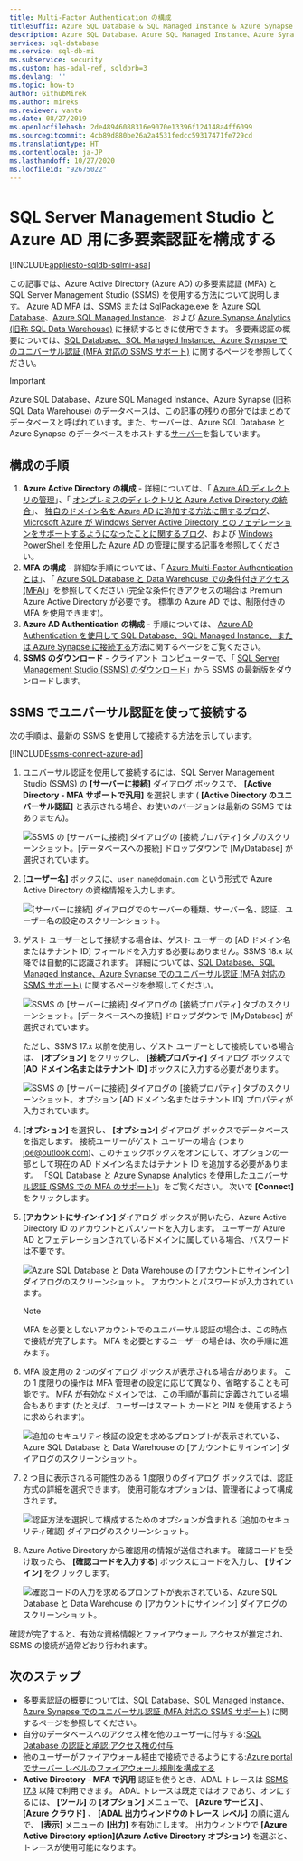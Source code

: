 ```yaml
---
title: Multi-Factor Authentication の構成
titleSuffix: Azure SQL Database & SQL Managed Instance & Azure Synapse Analytics
description: Azure SQL Database、Azure SQL Managed Instance、Azure Synapse Analytics の SSMS で多要素認証を使用する方法について説明します。
services: sql-database
ms.service: sql-db-mi
ms.subservice: security
ms.custom: has-adal-ref, sqldbrb=3
ms.devlang: ''
ms.topic: how-to
author: GithubMirek
ms.author: mireks
ms.reviewer: vanto
ms.date: 08/27/2019
ms.openlocfilehash: 2de48946088316e9070e13396f124148a4ff6099
ms.sourcegitcommit: 4cb89d880be26a2a4531fedcc59317471fe729cd
ms.translationtype: HT
ms.contentlocale: ja-JP
ms.lasthandoff: 10/27/2020
ms.locfileid: "92675022"
---
```

# <a name="configure-multi-factor-authentication-for-sql-server-management-studio-and-azure-ad"></a>SQL Server Management Studio と Azure AD 用に多要素認証を構成する
[!INCLUDE[appliesto-sqldb-sqlmi-asa](../includes/appliesto-sqldb-sqlmi-asa.md)]

この記事では、Azure Active Directory (Azure AD) の多要素認証 (MFA) と SQL Server Management Studio (SSMS) を使用する方法について説明します。 Azure AD MFA は、SSMS または SqlPackage.exe を [Azure SQL Database](sql-database-paas-overview.md)、[Azure SQL Managed Instance](../managed-instance/sql-managed-instance-paas-overview.md)、および [Azure Synapse Analytics (旧称 SQL Data Warehouse)](../../synapse-analytics/sql-data-warehouse/sql-data-warehouse-overview-what-is.md) に接続するときに使用できます。 多要素認証の概要については、[SQL Database、SOL Managed Instance、Azure Synapse でのユニバーサル認証 (MFA 対応の SSMS サポート)](../database/authentication-mfa-ssms-overview.md) に関するページを参照してください。

> [!IMPORTANT]
> Azure SQL Database、Azure SQL Managed Instance、Azure Synapse (旧称 SQL Data Warehouse) のデータベースは、この記事の残りの部分ではまとめてデータベースと呼ばれています。また、サーバーは、Azure SQL Database と Azure Synapse のデータベースをホストする[サーバー](logical-servers.md)を指しています。

## <a name="configuration-steps"></a>構成の手順

1. **Azure Active Directory の構成** - 詳細については、「 [Azure AD ディレクトリの管理](/previous-versions/azure/azure-services/hh967611(v=azure.100))」、「 [オンプレミスのディレクトリと Azure Active Directory の統合](../../active-directory/hybrid/whatis-hybrid-identity.md)」、 [独自のドメイン名を Azure AD に追加する方法に関するブログ](https://azure.microsoft.com/blog/20../../windows-azure-now-supports-federation-with-windows-server-active-directory/)、 [Microsoft Azure が Windows Server Active Directory とのフェデレーションをサポートするようになったことに関するブログ](https://azure.microsoft.com/blog/20../../windows-azure-now-supports-federation-with-windows-server-active-directory/)、および [Windows PowerShell を使用した Azure AD の管理に関する記事](/previous-versions/azure/jj151815(v=azure.100))を参照してください。
2. **MFA の構成** - 詳細な手順については、「 [Azure Multi-Factor Authentication とは](../../active-directory/authentication/concept-mfa-howitworks.md)」、「 [Azure SQL Database と Data Warehouse での条件付きアクセス (MFA)](conditional-access-configure.md)」を参照してください (完全な条件付きアクセスの場合は Premium Azure Active Directory が必要です。 標準の Azure AD では、制限付きの MFA を使用できます)。
3. **Azure AD Authentication の構成** - 手順については、 [Azure AD Authentication を使用して SQL Database、SQL Managed Instance、または Azure Synapse に接続する](authentication-aad-overview.md)方法に関するページをご覧ください。
4. **SSMS のダウンロード** - クライアント コンピューターで、「 [SQL Server Management Studio (SSMS) のダウンロード](/sql/ssms/download-sql-server-management-studio-ssms)」から SSMS の最新版をダウンロードします。

## <a name="connecting-by-using-universal-authentication-with-ssms"></a>SSMS でユニバーサル認証を使って接続する

次の手順は、最新の SSMS を使用して接続する方法を示しています。

[!INCLUDE[ssms-connect-azure-ad](../includes/ssms-connect-azure-ad.md)]

1. ユニバーサル認証を使用して接続するには、SQL Server Management Studio (SSMS) の **[サーバーに接続]** ダイアログ ボックスで、 **[Active Directory - MFA サポートで汎用]** を選択します ( **[Active Directory のユニバーサル認証]** と表示される場合、お使いのバージョンは最新の SSMS ではありません)。

   ![SSMS の [サーバーに接続] ダイアログの [接続プロパティ] タブのスクリーンショット。[データベースへの接続] ドロップダウンで [MyDatabase] が選択されています。](./media/authentication-mfa-ssms-configure/mfa-no-tenant-ssms.png)  
2. **[ユーザー名]** ボックスに、`user_name@domain.com` という形式で Azure Active Directory の資格情報を入力します。

   ![[サーバーに接続] ダイアログでのサーバーの種類、サーバー名、認証、ユーザー名の設定のスクリーンショット。](./media/authentication-mfa-ssms-configure/1mfa-universal-connect-user.png)
3. ゲスト ユーザーとして接続する場合は、ゲスト ユーザーの [AD ドメイン名またはテナント ID] フィールドを入力する必要はありません。SSMS 18.x 以降では自動的に認識されます。 詳細については、[SQL Database、SQL Managed Instance、Azure Synapse でのユニバーサル認証 (MFA 対応の SSMS サポート)](../database/authentication-mfa-ssms-overview.md) に関するページを参照してください。

   ![SSMS の [サーバーに接続] ダイアログの [接続プロパティ] タブのスクリーンショット。[データベースへの接続] ドロップダウンで [MyDatabase] が選択されています。](./media/authentication-mfa-ssms-configure/mfa-no-tenant-ssms.png)

   ただし、SSMS 17.x 以前を使用し、ゲスト ユーザーとして接続している場合は、 **[オプション]** をクリックし、 **[接続プロパティ]** ダイアログ ボックスで **[AD ドメイン名またはテナント ID]** ボックスに入力する必要があります。

   ![SSMS の [サーバーに接続] ダイアログの [接続プロパティ] タブのスクリーンショット。オプション [AD ドメイン名またはテナント ID] プロパティが入力されています。](./media/authentication-mfa-ssms-configure/mfa-tenant-ssms.png)

4. **[オプション]** を選択し、 **[オプション]** ダイアログ ボックスでデータベースを指定します。 接続ユーザーがゲスト ユーザーの場合 (つまり joe@outlook.com)、このチェックボックスをオンにして、オプションの一部として現在の AD ドメイン名またはテナント ID を追加する必要があります。 「[SQL Database と Azure Synapse Analytics を使用したユニバーサル認証 (SSMS での MFA のサポート)](../database/authentication-mfa-ssms-overview.md)」をご覧ください。 次いで **[Connect]** をクリックします。  
5. **[アカウントにサインイン]** ダイアログ ボックスが開いたら、Azure Active Directory ID のアカウントとパスワードを入力します。 ユーザーが Azure AD とフェデレーションされているドメインに属している場合、パスワードは不要です。

   ![Azure SQL Database と Data Warehouse の [アカウントにサインイン] ダイアログのスクリーンショット。 アカウントとパスワードが入力されています。](./media/authentication-mfa-ssms-configure/2mfa-sign-in.png)  

   > [!NOTE]
   > MFA を必要としないアカウントでのユニバーサル認証の場合は、この時点で接続が完了します。 MFA を必要とするユーザーの場合は、次の手順に進みます。
   >  

6. MFA 設定用の 2 つのダイアログ ボックスが表示される場合があります。 この 1 度限りの操作は MFA 管理者の設定に応じて異なり、省略することも可能です。 MFA が有効なドメインでは、この手順が事前に定義されている場合もあります (たとえば、ユーザーはスマート カードと PIN を使用するように求められます)。

   ![追加のセキュリティ検証の設定を求めるプロンプトが表示されている、Azure SQL Database と Data Warehouse の [アカウントにサインイン] ダイアログのスクリーンショット。](./media/authentication-mfa-ssms-configure/3mfa-setup.png)
  
7. 2 つ目に表示される可能性のある 1 度限りのダイアログ ボックスでは、認証方式の詳細を選択できます。 使用可能なオプションは、管理者によって構成されます。

   ![認証方法を選択して構成するためのオプションが含まれる [追加のセキュリティ確認] ダイアログのスクリーンショット。](./media/authentication-mfa-ssms-configure/4mfa-verify-1.png)  
8. Azure Active Directory から確認用の情報が送信されます。 確認コードを受け取ったら、 **[確認コードを入力する]** ボックスにコードを入力し、 **[サインイン]** をクリックします。

   ![確認コードの入力を求めるプロンプトが表示されている、Azure SQL Database と Data Warehouse の [アカウントにサインイン] ダイアログのスクリーンショット。](./media/authentication-mfa-ssms-configure/5mfa-verify-2.png)  

確認が完了すると、有効な資格情報とファイアウォール アクセスが推定され、SSMS の接続が通常どおり行われます。

## <a name="next-steps"></a>次のステップ

- 多要素認証の概要については、[SQL Database、SOL Managed Instance、Azure Synapse でのユニバーサル認証 (MFA 対応の SSMS サポート)](../database/authentication-mfa-ssms-overview.md) に関するページを参照してください。  
- 自分のデータベースへのアクセス権を他のユーザーに付与する:[SQL Database の認証と承認:アクセス権の付与](logins-create-manage.md)  
- 他のユーザーがファイアウォール経由で接続できるようにする:[Azure portal でサーバー レベルのファイアウォール規則を構成する](./firewall-configure.md)  
- **Active Directory - MFA で汎用** 認証を使うとき、ADAL トレースは [SSMS 17.3](/sql/ssms/download-sql-server-management-studio-ssms) 以降で利用できます。 ADAL トレースは既定ではオフであり、オンにするには、 **[ツール]** の **[オプション]** メニューで、 **[Azure サービス]** 、 **[Azure クラウド]** 、 **[ADAL 出力ウィンドウのトレース レベル]** の順に選んで、 **[表示]** メニューの **[出力]** を有効にします。 出力ウィンドウで **[Azure Active Directory option]\(Azure Active Directory オプション\)** を選ぶと、トレースが使用可能になります。